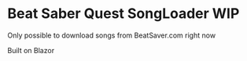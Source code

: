 # Beat Saber Quest SongLoader WIP

Only possible to download songs from BeatSaver.com right now

Built on Blazor

